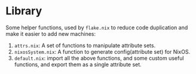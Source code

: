 # Library

Some helper functions, used by `flake.nix` to reduce code duplication and make it easier to add new
machines:

1. `attrs.nix`: A set of functions to manipulate attribute sets.
1. `nixosSystem.nix`: A function to generate config(attribute set) for NixOS.
1. `default.nix`: import all the above functions, and some custom useful functions, and export them
   as a single attribute set.
